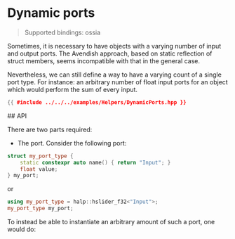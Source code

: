 # Dynamic ports

> Supported bindings: ossia

Sometimes, it is necessary to have objects with a varying number of input and output ports.
The Avendish approach, based on static reflection of struct members, seems incompatible with that in the general case.

Nevertheless, we can still define a way to have a varying count of a single port type. For instance: an arbitrary number of float input ports for an object which would perform the sum of every input.

```cpp
{{ #include ../../../examples/Helpers/DynamicPorts.hpp }}
```

## API

There are two parts required: 

- The port.
Consider the following port:

```cpp
struct my_port_type {
    static constexpr auto name() { return "Input"; }
    float value;
} my_port;
```

or

```cpp
using my_port_type = halp::hslider_f32<"Input">;
my_port_type my_port;
```

To instead be able to instantiate an arbitrary amount of such a port, one would do:

